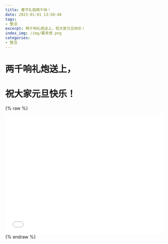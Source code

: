 ```yaml
---
title: 春节礼炮两千响！
date: 2023-01-01 13:50:48
tags:
- 整活
excerpt: 两千响礼炮送上，祝大家元旦快乐！
index_img: /img/要多想.png
categories: 
- 整活
---
```


# 两千响礼炮送上，
# 祝大家元旦快乐！

{% raw %}
<div style="position: relative; width: 100%; height: 0; padding-bottom: 75%;">
<iframe src="//player.bilibili.com/player.html?aid=904581131&bvid=BV1dP4y1v7tC&cid=946589928&page=1" scrolling="no" border="0" frameborder="no" framespacing="0" allowfullscreen="true" style="position: absolute; width: 100%; height: 100%; Left: 0; top: 0;" ></iframe></div>
{% endraw %}

